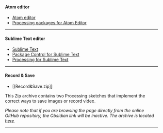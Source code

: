 
#### Atom editor

- [Atom editor](https://atom.io/)
- [Processing packages for Atom Editor](https://atom.io/users/bleikamp)

---

#### Sublime Text editor

- [Sublime Text](https://www.sublimetext.com/)
- [Package Control for Sublime Text](https://packagecontrol.io/installation)
- [Processing for Sublime Text](https://packagecontrol.io/packages/Processing)

---

#### Record & Save

- [[Record&Save.zip]]

This Zip archive contains two Processing sketches that implement the correct ways to save images or record video.

*Please note that if you are browsing the page directly from the online GitHub repository, the Obsidian link will be inactive. The archive is located [here](https://github.com/davideriboli/Processing-101/tree/master/99_Media/Attachments).*

---
